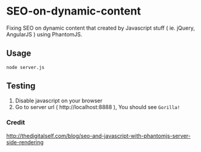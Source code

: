 SEO-on-dynamic-content
======================
Fixing SEO on dynamic content that created by Javascript stuff ( ie. jQuery, AngularJS ) using PhantomJS.

## Usage
```
node server.js
```

## Testing
1. Disable javascript on your browser
2. Go to server url ( http://localhost:8888 ), You should see `Gorilla!`


### Credit
http://thedigitalself.com/blog/seo-and-javascript-with-phantomjs-server-side-rendering
